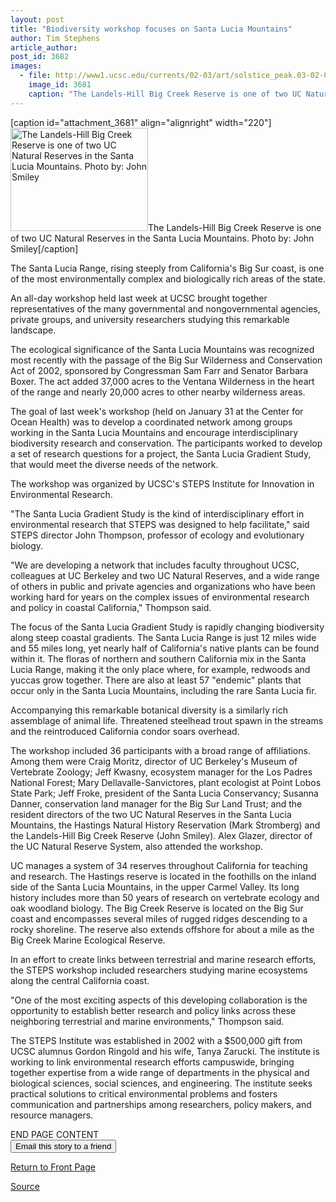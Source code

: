 ```yaml
---
layout: post
title: "Biodiversity workshop focuses on Santa Lucia Mountains"
author: Tim Stephens
article_author: 
post_id: 3682
images:
  - file: http://www1.ucsc.edu/currents/02-03/art/solstice_peak.03-02-03.224.jpg
    image_id: 3681
    caption: "The Landels-Hill Big Creek Reserve is one of two UC Natural Reserves in the Santa Lucia Mountains. Photo by: John Smiley"
---
```


[caption id="attachment_3681" align="alignright" width="220"]<a href="http://dev-ucsc-news.pantheonsite.io/wp-content/uploads/2003/02/solstice_peak.03-02-03.224.jpg"><img class="size-full wp-image-3681" src="http://dev-ucsc-news.pantheonsite.io/wp-content/uploads/2003/02/solstice_peak.03-02-03.224.jpg" alt="The Landels-Hill Big Creek Reserve is one of two UC Natural Reserves in the Santa Lucia Mountains. Photo by: John Smiley" width="220" height="165" /></a>The Landels-Hill Big Creek Reserve is one of two UC Natural Reserves in the Santa Lucia Mountains. Photo by: John Smiley[/caption]
<p>
  The Santa Lucia Range, rising steeply from California's Big Sur coast, is one of the most environmentally complex and biologically rich areas of the state.
</p>
<p>
  An all-day workshop held last week at UCSC brought together representatives of the many governmental and nongovernmental agencies, private groups, and university researchers studying this remarkable landscape.<br>
</p>
<p>
  The ecological significance of the Santa Lucia Mountains was recognized most recently with the passage of the Big Sur Wilderness and Conservation Act of 2002, sponsored by Congressman Sam Farr and Senator Barbara Boxer. The act added 37,000 acres to the Ventana Wilderness in the heart of the range and nearly 20,000 acres to other nearby wilderness areas.<br>
</p>
<p>
  The goal of last week's workshop (held on January 31 at the Center for Ocean Health) was to develop a coordinated network among groups working in the Santa Lucia Mountains and encourage interdisciplinary biodiversity research and conservation. The participants worked to develop a set of research questions for a project, the Santa Lucia Gradient Study, that would meet the diverse needs of the network.<br>
</p>
<p>
  The workshop was organized by UCSC's STEPS Institute for Innovation in Environmental Research.<br>
</p>
<p>
  "The Santa Lucia Gradient Study is the kind of interdisciplinary effort in environmental research that STEPS was designed to help facilitate," said STEPS director John Thompson, professor of ecology and evolutionary biology.<br>
</p>
<p>
  "We are developing a network that includes faculty throughout UCSC, colleagues at UC Berkeley and two UC Natural Reserves, and a wide range of others in public and private agencies and organizations who have been working hard for years on the complex issues of environmental research and policy in coastal California," Thompson said.<br>
</p>
<p>
  The focus of the Santa Lucia Gradient Study is rapidly changing biodiversity along steep coastal gradients. The Santa Lucia Range is just 12 miles wide and 55 miles long, yet nearly half of California's native plants can be found within it. The floras of northern and southern California mix in the Santa Lucia Range, making it the only place where, for example, redwoods and yuccas grow together. There are also at least 57 "endemic" plants that occur only in the Santa Lucia Mountains, including the rare Santa Lucia fir.<br>
</p>
<p>
  Accompanying this remarkable botanical diversity is a similarly rich assemblage of animal life. Threatened steelhead trout spawn in the streams and the reintroduced California condor soars overhead.<br>
</p>
<p>
  The workshop included 36 participants with a broad range of affiliations. Among them were Craig Moritz, director of UC Berkeley's Museum of Vertebrate Zoology; Jeff Kwasny, ecosystem manager for the Los Padres National Forest; Mary Dellavalle-Sanvictores, plant ecologist at Point Lobos State Park; Jeff Froke, president of the Santa Lucia Conservancy; Susanna Danner, conservation land manager for the Big Sur Land Trust; and the resident directors of the two UC Natural Reserves in the Santa Lucia Mountains, the Hastings Natural History Reservation (Mark Stromberg) and the Landels-Hill Big Creek Reserve (John Smiley). Alex Glazer, director of the UC Natural Reserve System, also attended the workshop.<br>
</p>
<p>
  UC manages a system of 34 reserves throughout California for teaching and research. The Hastings reserve is located in the foothills on the inland side of the Santa Lucia Mountains, in the upper Carmel Valley. Its long history includes more than 50 years of research on vertebrate ecology and oak woodland biology. The Big Creek Reserve is located on the Big Sur coast and encompasses several miles of rugged ridges descending to a rocky shoreline. The reserve also extends offshore for about a mile as the Big Creek Marine Ecological Reserve.<br>
</p>
<p>
  In an effort to create links between terrestrial and marine research efforts, the STEPS workshop included researchers studying marine ecosystems along the central California coast.<br>
</p>
<p>
  "One of the most exciting aspects of this developing collaboration is the opportunity to establish better research and policy links across these neighboring terrestrial and marine environments," Thompson said.<br>
</p>
<p>
  The STEPS Institute was established in 2002 with a $500,000 gift from UCSC alumnus Gordon Ringold and his wife, Tanya Zarucki. The institute is working to link environmental research efforts campuswide, bringing together expertise from a wide range of departments in the physical and biological sciences, social sciences, and engineering. The institute seeks practical solutions to critical environmental problems and fosters communication and partnerships among researchers, policy makers, and resource managers.<br>
</p>
<p>
  END PAGE CONTENT<br>
  <input name="t1" size="-1" type="hidden"> <input name="SUBMIT" type="submit" value="Email this story to a friend">
</p>
<p>
  <a href="http://currents.ucsc.edu/">Return to Front Page</a>
</p>
<p><a href="http://www1.ucsc.edu/currents/02-03/02-03/biodiversity.html" title="Permalink to biodiversity">Source</a></p>
